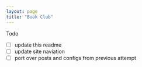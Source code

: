 ```yaml
---
layout: page
title: "Book Club"
---
```


Todo

- [ ] update this readme
- [ ] update site naviation
- [ ] port over posts and configs from previous attempt
